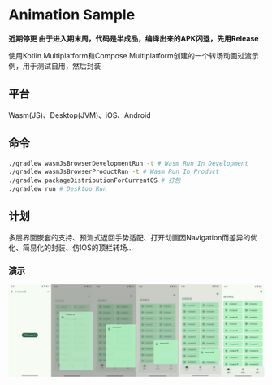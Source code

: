 # Animation Sample
**近期停更 由于进入期末周，代码是半成品，编译出来的APK闪退，先用Release**

使用Kotlin Multiplatform和Compose Multiplatform创建的一个转场动画过渡示例，用于测试自用，然后封装

## 平台
Wasm(JS)、Desktop(JVM)、iOS、Android

## 命令
```bash
./gradlew wasmJsBrowserDevelopmentRun -t # Wasm Run In Development
./gradlew wasmJsBrowserProductRun -t # Wasm Run In Product
./gradlew packageDistributionForCurrentOS # 打包
./gradlew run # Desktop Run
```

## 计划
多层界面嵌套的支持、预测式返回手势适配、打开动画因Navigation而差异的优化、简易化的封装、仿IOS的顶栏转场...

### 演示
![截图](/src/shot.jpg)